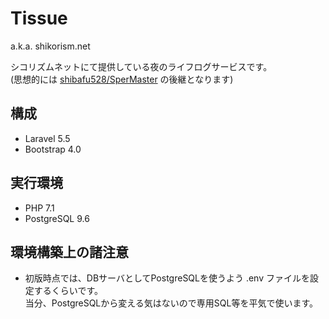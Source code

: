 Tissue
====

a.k.a. shikorism.net

シコリズムネットにて提供している夜のライフログサービスです。  
(思想的には [shibafu528/SperMaster](https://github.com/shibafu528/SperMaster) の後継となります)

## 構成
* Laravel 5.5
* Bootstrap 4.0

## 実行環境
* PHP 7.1
* PostgreSQL 9.6

## 環境構築上の諸注意
* 初版時点では、DBサーバとしてPostgreSQLを使うよう .env ファイルを設定するくらいです。  
  当分、PostgreSQLから変える気はないので専用SQL等を平気で使います。
